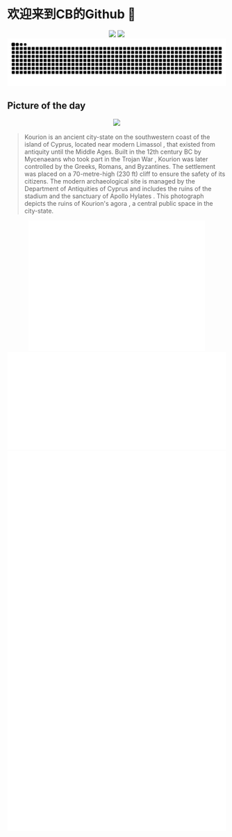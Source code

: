 
# 欢迎来到CB的Github 👋

<div align="center">
  <img height="137px" src="https://github-readme-stats.vercel.app/api?username=SuperCB&show_icons=true&theme=radical" />
  <img height="137px" src="https://github-readme-stats.vercel.app/api/top-langs/?username=SuperCB&hide_title=true&hide_border=true&layout=compact&langs_count=6&text_color=000&icon_color=fff" />
</div>


<div align="center">
    <img src="./contribution-snake/github-contribution-grid-snake.svg" />
</div>



## Picture of the day
<div align="center">
  <img width=400px src="https://upload.wikimedia.org/wikipedia/commons/thumb/1/1c/Episkopi_01-2017_img06_Kourion.jpg/675px-Episkopi_01-2017_img06_Kourion.jpg" />
</div>

>Kourion  is an ancient city-state on the southwestern coast of the island of Cyprus, located near modern  Limassol , that existed from antiquity until the Middle Ages. Built in the 12th century BC by  Mycenaeans  who took part in the  Trojan War , Kourion was later controlled by the Greeks, Romans, and Byzantines. The settlement was placed on a 70-metre-high (230 ft) cliff to ensure the safety of its citizens. The modern archaeological site is managed by the  Department of Antiquities  of Cyprus and includes the ruins of the stadium and the sanctuary of  Apollo Hylates . This photograph depicts the ruins of Kourion's  agora , a central public space in the city-state.



<div align="center">
  <img height="300px" src="base_metrics.svg" />
  <img  src="metrics.plugin.calendar.full.svg" />
</div>


<div align="center">
  <img  src="plugin_metrics.svg" /> 
</div>
